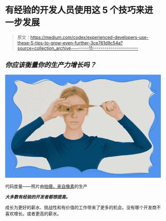 # 有经验的开发人员使用这 5 个技巧来进一步发展

> 原文：<https://medium.com/codex/experienced-developers-use-these-5-tips-to-grow-even-further-3ce761d9c54a?source=collection_archive---------11----------------------->

## ***你应该衡量你的生产力增长吗？***

![](img/de374a75f5331445682a5f49fce0b509.png)

代码度量——照片由[拍摄，来自](https://www.pexels.com/@shvets-production?utm_content=attributionCopyText&utm_medium=referral&utm_source=pexels)[像素](https://www.pexels.com/photo/serious-woman-with-rolled-measuring-tape-in-studio-6975467/?utm_content=attributionCopyText&utm_medium=referral&utm_source=pexels)的生产

***大多数有经验的开发者都想提高。***

成长为更好的薪水、挑战性和有价值的工作带来了更多的机会。没有哪个开发商不喜欢增长。或者更高的薪水。